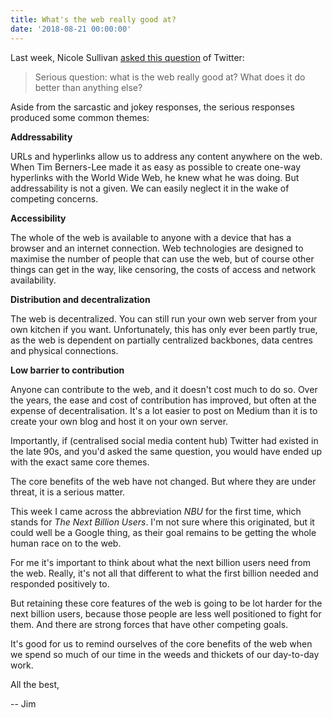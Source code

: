 ```yaml
---
title: What's the web really good at?
date: '2018-08-21 00:00:00'
---
```


Last week, Nicole Sullivan [asked this question](https://twitter.com/stubbornella/status/1030679225932496898) of Twitter: 

> Serious question: what is the web really good at? What does it do better than anything else?

Aside from the sarcastic and jokey responses, the serious responses produced some common themes:

__Addressability__

URLs and hyperlinks allow us to address any content anywhere on the web. When Tim Berners-Lee made it as easy as possible to create one-way hyperlinks with the World Wide Web, he knew what he was doing. But addressability is not a given. We can easily neglect it in the wake of competing concerns.

__Accessibility__

The whole of the web is available to anyone with a device that has a browser and an internet connection. Web technologies are designed to maximise the number of people that can use the web, but of course other things can get in the way, like censoring, the costs of access and network availability.

__Distribution and decentralization__

The web is decentralized. You can still run your own web server from your own kitchen if you want. Unfortunately, this has only ever been partly true, as the web is dependent on partially centralized backbones, data centres and physical connections.

__Low barrier to contribution__

Anyone can contribute to the web, and it doesn't cost much to do so. Over the years, the ease and cost of contribution has improved, but often at the expense of decentralisation. It's a lot easier to post on Medium than it is to create your own blog and host it on your own server.

Importantly, if (centralised social media content hub) Twitter had existed in the late 90s, and you'd asked the same question, you would have ended up with the exact same core themes.

The core benefits of the web have not changed. But where they are under threat, it is a serious matter.

This week I came across the abbreviation _NBU_ for the first time, which stands for _The Next Billion Users_. I'm not sure where this originated, but it could well be a Google thing, as their goal remains to be getting the whole human race on to the web.

For me it's important to think about what the next billion users need from the web. Really, it's not all that different to what the first billion needed and responded positively to.

But retaining these core features of the web is going to be lot harder for the next billion users, because those people are less well positioned to fight for them. And there are strong forces that have other competing goals.

It's good for us to remind ourselves of the core benefits of the web when we spend so much of our time in the weeds and thickets of our day-to-day work.

All the best,

-- Jim
